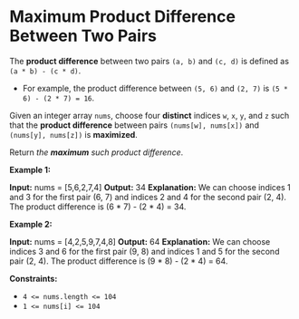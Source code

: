# Maximum Product Difference Between Two Pairs

The **product difference** between two pairs `(a, b)` and `(c, d)` is defined as `(a * b) - (c * d)`.

* For example, the product difference between `(5, 6)` and `(2, 7)` is `(5 * 6) - (2 * 7) = 16`.

Given an integer array `nums`, choose four **distinct** indices `w`, `x`, `y`, and `z` such that the **product difference** between pairs `(nums[w], nums[x])` and `(nums[y], nums[z])` is **maximized**.

Return _the **maximum** such product difference_.

**Example 1:**

**Input:** nums = \[5,6,2,7,4\]
**Output:** 34
**Explanation:** We can choose indices 1 and 3 for the first pair (6, 7) and indices 2 and 4 for the second pair (2, 4).
The product difference is (6 \* 7) - (2 \* 4) = 34.

**Example 2:**

**Input:** nums = \[4,2,5,9,7,4,8\]
**Output:** 64
**Explanation:** We can choose indices 3 and 6 for the first pair (9, 8) and indices 1 and 5 for the second pair (2, 4).
The product difference is (9 \* 8) - (2 \* 4) = 64.

**Constraints:**

* `4 <= nums.length <= 104`
* `1 <= nums[i] <= 104`
